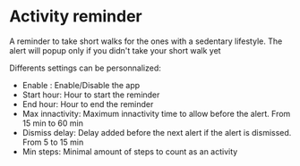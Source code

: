 # Activity reminder

A reminder to take short walks for the ones with a sedentary lifestyle.
The alert will popup only if you didn't take your short walk yet

Differents settings can be personnalized:
- Enable : Enable/Disable the app
- Start hour: Hour to start the reminder
- End hour: Hour to end the reminder
- Max innactivity: Maximum innactivity time to allow before the alert. From 15 min to 60 min
- Dismiss delay: Delay added before the next alert if the alert is dismissed. From 5 to 15 min
- Min steps: Minimal amount of steps to count as an activity

